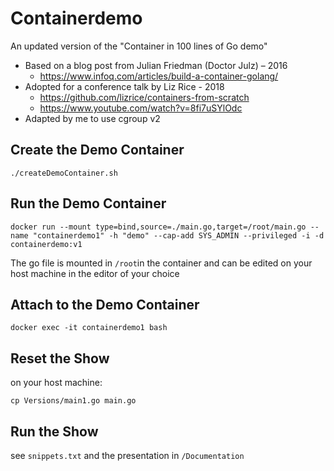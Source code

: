# Containerdemo

An updated version of the "Container in 100 lines of Go demo"
* Based on a blog post from Julian Friedman (Doctor Julz) – 2016 
  * https://www.infoq.com/articles/build-a-container-golang/
* Adopted for a conference talk by Liz Rice - 2018
  * https://github.com/lizrice/containers-from-scratch
  * https://www.youtube.com/watch?v=8fi7uSYlOdc
* Adapted by me to use cgroup v2


## Create the Demo Container 
`./createDemoContainer.sh`

## Run the Demo Container
`docker run --mount type=bind,source=./main.go,target=/root/main.go --name "containerdemo1" -h "demo" --cap-add SYS_ADMIN --privileged -i -d containerdemo:v1`

The go file is mounted in `/root`in the container and can be edited on your host machine in the editor of your choice

## Attach to the Demo Container
`docker exec -it containerdemo1 bash`

## Reset the Show
on your host machine:

`cp Versions/main1.go main.go`

## Run the Show
see `snippets.txt` and the presentation in `/Documentation`
